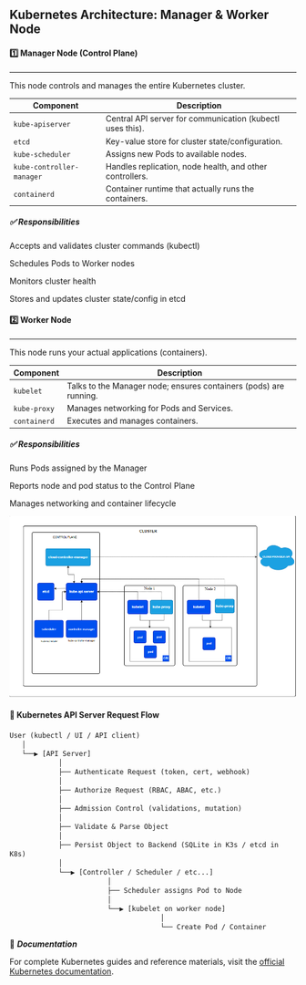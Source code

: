 ## Kubernetes Architecture: Manager & Worker Node

#### 1️⃣ Manager Node (Control Plane)

----------------------------

This node controls and manages the entire Kubernetes cluster.

| Component                 | Description                                               |
| ------------------------- | --------------------------------------------------------- |
| `kube-apiserver`          | Central API server for communication (kubectl uses this). |
| `etcd`                    | Key-value store for cluster state/configuration.          |
| `kube-scheduler`          | Assigns new Pods to available nodes.                      |
| `kube-controller-manager` | Handles replication, node health, and other controllers.  |
| `containerd`              | Container runtime that actually runs the containers.      |

##### ✅ Responsibilities

Accepts and validates cluster commands (kubectl)

Schedules Pods to Worker nodes

Monitors cluster health

Stores and updates cluster state/config in etcd
#### 2️⃣ Worker Node

------------------------

This node runs your actual applications (containers).

| Component    | Description                                                       |
| ------------ | ----------------------------------------------------------------- |
| `kubelet`    | Talks to the Manager node; ensures containers (pods) are running. |
| `kube-proxy` | Manages networking for Pods and Services.                         |
| `containerd` | Executes and manages containers.                                  |

##### ✅ Responsibilities

Runs Pods assigned by the Manager

Reports node and pod status to the Control Plane

Manages networking and container lifecycle

![Kubernetes Architecture](k8s-architecture.PNG)

#### 🔄 Kubernetes API Server Request Flow
```
User (kubectl / UI / API client)
   │
   └──▶ [API Server]
            │
            ├── Authenticate Request (token, cert, webhook)
            │
            ├── Authorize Request (RBAC, ABAC, etc.)
            │
            ├── Admission Control (validations, mutation)
            │
            ├── Validate & Parse Object
            │
            ├── Persist Object to Backend (SQLite in K3s / etcd in K8s)
            │
            └──▶ [Controller / Scheduler / etc...]
                        │
                        ├── Scheduler assigns Pod to Node
                        │
                        └──▶ [kubelet on worker node]
                                     │
                                     └── Create Pod / Container
```
📘 ***Documentation***

For complete Kubernetes guides and reference materials, visit the [official Kubernetes documentation](https://kubernetes.io/docs/).






